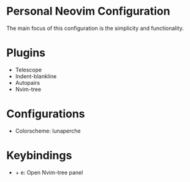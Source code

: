 # Personal Neovim Configuration

The main focus of this configuration is the simplicity and functionality.

# Plugins

- Telescope
- Indent-blankline
- Autopairs
- Nvim-tree

# Configurations

- Colorscheme: lunaperche 

# Keybindings

- <Space> + e: Open Nvim-tree panel
